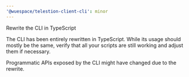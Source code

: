 ```yaml
---
'@wuespace/telestion-client-cli': minor
---
```


Rewrite the CLI in TypeScript

The CLI has been entirely rewritten in TypeScript. While its usage should mostly be the same, verify that all your scripts are still working and adjust them if necessary.

Programmatic APIs exposed by the CLI might have changed due to the rewrite.
